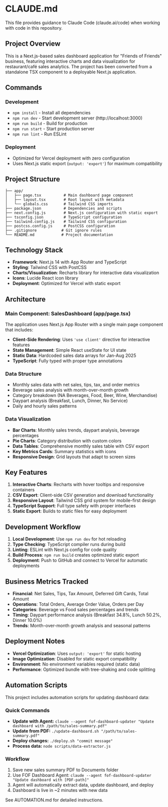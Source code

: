 # CLAUDE.md

This file provides guidance to Claude Code (claude.ai/code) when working with code in this repository.

## Project Overview

This is a Next.js-based sales dashboard application for "Friends of Friends" business, featuring interactive charts and data visualization for restaurant/café sales analytics. The project has been converted from a standalone TSX component to a deployable Next.js application.

## Commands

### Development
- `npm install` - Install all dependencies
- `npm run dev` - Start development server (http://localhost:3000)
- `npm run build` - Build for production
- `npm run start` - Start production server
- `npm run lint` - Run ESLint

### Deployment
- Optimized for Vercel deployment with zero configuration
- Uses Next.js static export (`output: 'export'`) for maximum compatibility

## Project Structure

```
├── app/
│   ├── page.tsx          # Main dashboard page component
│   ├── layout.tsx        # Root layout with metadata
│   └── globals.css       # Tailwind CSS imports
├── package.json          # Dependencies and scripts
├── next.config.js        # Next.js configuration with static export
├── tsconfig.json         # TypeScript configuration
├── tailwind.config.js    # Tailwind CSS configuration
├── postcss.config.js     # PostCSS configuration
├── .gitignore           # Git ignore rules
└── README.md            # Project documentation
```

## Technology Stack

- **Framework**: Next.js 14 with App Router and TypeScript
- **Styling**: Tailwind CSS with PostCSS
- **Charts/Visualization**: Recharts library for interactive data visualization
- **Icons**: Lucide React icon library
- **Deployment**: Optimized for Vercel with static export

## Architecture

### Main Component: SalesDashboard (app/page.tsx)
The application uses Next.js App Router with a single main page component that includes:

- **Client-Side Rendering**: Uses `'use client'` directive for interactive features
- **State Management**: Simple React useState for UI state
- **Static Data**: Hardcoded sales data arrays for Jan-Aug 2025
- **TypeScript**: Fully typed with proper type annotations

### Data Structure
- Monthly sales data with net sales, tips, tax, and order metrics
- Beverage sales analysis with month-over-month growth
- Category breakdown (NA Beverages, Food, Beer, Wine, Merchandise)
- Daypart analysis (Breakfast, Lunch, Dinner, No Service)
- Daily and hourly sales patterns

### Data Visualization
- **Bar Charts**: Monthly sales trends, daypart analysis, beverage percentages
- **Pie Charts**: Category distribution with custom colors
- **Data Tables**: Comprehensive monthly sales table with CSV export
- **Key Metrics Cards**: Summary statistics with icons
- **Responsive Design**: Grid layouts that adapt to screen sizes

## Key Features

1. **Interactive Charts**: Recharts with hover tooltips and responsive containers
2. **CSV Export**: Client-side CSV generation and download functionality  
3. **Responsive Layout**: Tailwind CSS grid system for mobile-first design
4. **TypeScript Support**: Full type safety with proper interfaces
5. **Static Export**: Builds to static files for easy deployment

## Development Workflow

1. **Local Development**: Use `npm run dev` for hot reloading
2. **Type Checking**: TypeScript compiler runs during build
3. **Linting**: ESLint with Next.js config for code quality
4. **Build Process**: `npm run build` creates optimized static export
5. **Deployment**: Push to GitHub and connect to Vercel for automatic deployments

## Business Metrics Tracked

- **Financial**: Net Sales, Tips, Tax Amount, Deferred Gift Cards, Total Amount
- **Operations**: Total Orders, Average Order Value, Orders per Day
- **Categories**: Beverage vs Food sales percentages and trends
- **Timing**: Daypart performance analysis (Breakfast 34.8%, Lunch 50.2%, Dinner 10.0%)
- **Trends**: Month-over-month growth analysis and seasonal patterns

## Deployment Notes

- **Vercel Optimization**: Uses `output: 'export'` for static hosting
- **Image Optimization**: Disabled for static export compatibility
- **Environment**: No environment variables required (static data)
- **Performance**: Optimized bundle with tree-shaking and code splitting

## Automation Scripts

This project includes automation scripts for updating dashboard data:

### Quick Commands

- **Update with Agent:** `claude --agent fof-dashboard-updater "Update dashboard with /path/to/sales-summary.pdf"`
- **Update from PDF:** `./update-dashboard.sh "/path/to/sales-summary.pdf"`
- **Deploy changes:** `./deploy.sh "commit message"`  
- **Process data:** `node scripts/data-extractor.js`

### Workflow

1. Save new sales summary PDF to Documents folder
2. Use FOF Dashboard Agent: `claude --agent fof-dashboard-updater "Update dashboard with [PDF-path]"`
3. Agent will automatically extract data, update dashboard, and deploy
4. Dashboard is live in ~2 minutes with new data

See AUTOMATION.md for detailed instructions.